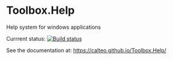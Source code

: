 # Toolbox.Help
Help system for windows applications

Currrent status: [![Build status](https://ci.appveyor.com/api/projects/status/29wp7vjb0qy6m5fp?svg=true)](https://ci.appveyor.com/project/Calteo/toolbox-help)

See the documentation at: https://calteo.github.io/Toolbox.Help/